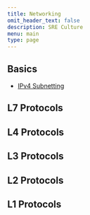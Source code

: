 ```yaml
---
title: Networking
omit_header_text: false
description: SRE Culture
menu: main
type: page
---
```


## Basics

* [IPv4 Subnetting](https://packetlife.net/media/library/15/IPv4_Subnetting.pdf)


## L7 Protocols

## L4 Protocols

## L3 Protocols

## L2 Protocols

## L1 Protocols
